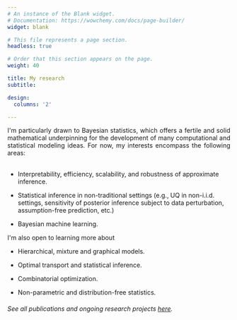 ```yaml
---
# An instance of the Blank widget.
# Documentation: https://wowchemy.com/docs/page-builder/
widget: blank

# This file represents a page section.
headless: true

# Order that this section appears on the page.
weight: 40

title: My research
subtitle:

design:
  columns: '2'

---
```


<div style='text-align: justify'>
I'm particularly drawn to Bayesian statistics, which offers a fertile and solid mathematical underpinning for the development of many computational and statistical modeling ideas. For now, my interests encompass the following areas:
<br><br>
</div>

* Interpretability, efficiency, scalability, and robustness of approximate inference.

* Statistical inference in non-traditional settings (e.g., UQ in non-i.i.d. settings, sensitivity of posterior inference subject to data perturbation, assumption-free prediction, etc.)

* Bayesian machine learning.

I'm also open to learning more about 

* Hierarchical, mixture and graphical models.

* Optimal transport and statistical inference.

* Combinatorial optimization.

* Non-parametric and distribution-free statistics.

###### See all publications and ongoing research projects [here](./publications/).